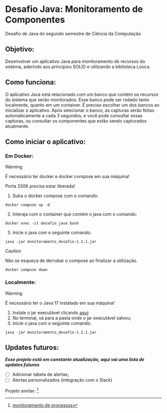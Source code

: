 # Desafio Java: Monitoramento de Componentes
Desafio de Java do segundo semestre de Ciência da Computação

## Objetivo:
Desenvolver um aplicativo Java para monitoramento de recursos do sistema, aderindo aos princípios SOLID e utilizando a biblioteca Looca.

## Como funciona:
O aplicativo Java está relacionado com um banco que contém os recursos do sistema que serão monitorados. Esse banco pode ser rodado tanto localmente, quanto em um container.
É preciso escolher um dos bancos ao inicializar o aplicativo. Após selecionar o banco, as capturas serão feitas automaticamente a cada 3 segundos, e você pode consultar essas capturas, ou consultar os componentes que estão sendo capturados atualmente.

## Como iniciar o aplicativo:
### Em Docker:

> [!WARNING]
> É necessário ter docker e docker compose em sua máquina!
> 
> Porta 3306 precisa estar liberada!

  1. Suba o docker compose com o comando:
```
docker compose up -d
```

  2. Interaja com o container que contém o java com o comando:
```
docker exec -it desafio_java bash
```

  3. Inicie o java com o seguinte comando:
```
java -jar monitoramento_desafio-1.1.1.jar
```

> [!CAUTION]
> Não se esqueça de derrubar o compose ao finalizar a utilização.
> ```
> docker compose down
> ```

### Localmente:

> [!WARNING]
> É necessário ter o Java 17 instalado em sua máquina!

  1. Instale o jar executável clicando [aqui](https://github.com/giomenezes/monitoramento_desafio/releases/download/1.1.1/monitoramento_desafio-1.1.1.jar):
  2. No terminal, vá para a pasta onde o jar executável salvou;
  3. Inicie o java com o seguinte comando:
```
java -jar monitoramento_desafio-1.1.1.jar
```

## Updates futuros:
***Esse projeto está em constante atualização, aqui vai uma lista de updates futuros***
  - [ ] Adicionar tabela de alertas;
  - [ ] Alertas personalizados (integração com o Slack)

Projeto similar: [^1].
[^1]: [monitoramento de processos](https://github.com/giomenezes/monitoramento-processos)

